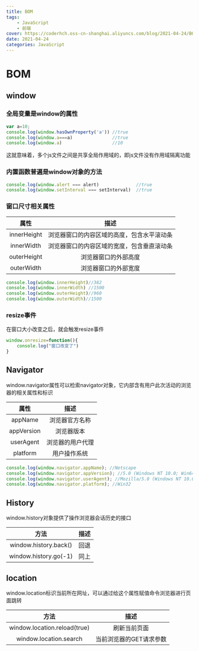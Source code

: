 ```yaml
---
title: BOM
tags: 
    - JavaScript
    - 前端
cover: https://coderhch.oss-cn-shanghai.aliyuncs.com/blog/2021-04-24/BOM/1.jpg
date: 2021-04-24
categories: JavaScript
---
```

# BOM

## window

### 全局变量是window的属性

```javascript
var a=10;
console.log(window.hasOwnProperty('a')) //true
console.log(window.a===a)               //true
console.log(window.a)                   //10
```

这就意味着，多个js文件之间是共享全局作用域的，即js文件没有作用域隔离功能

### 内置函数普遍是window对象的方法

```javascript
console.log(window.alert === alert)              //true
console.log(window.setInterval === setInterval)  //true
```

### 窗口尺寸相关属性

|    属性     |                    描述                    |
| :---------: | :----------------------------------------: |
| innerHeight | 浏览器窗口的内容区域的高度，包含水平滚动条 |
| innerWidth  | 浏览器窗口的内容区域的宽度，包含垂直滚动条 |
| outerHeight |            浏览器窗口的外部高度            |
| outerWidth  |            浏览器窗口的外部宽度            |

```javascript
console.log(window.innerHeight)//382
console.log(window.innerWidth) //1500
console.log(window.outerHeight)//960
console.log(window.outerWidth)//1500
```

### resize事件

在窗口大小改变之后，就会触发resize事件

```javascript
window.onresize=function(){
	console.log("窗口改变了")
}
```

## Navigator

window.navigator属性可以检索navigator对象，它内部含有用户此次活动的浏览器的相关属性和标识

|    属性    |       描述       |
| :--------: | :--------------: |
|  appName   |  浏览器官方名称  |
| appVersion |    浏览器版本    |
| userAgent  | 浏览器的用户代理 |
|  platform  |   用户操作系统   |

```javascript
console.log(window.navigator.appName); //Netscape
console.log(window.navigator.appVersion); //5.0 (Windows NT 10.0; Win64; x64) AppleWebKit/537.36 (KHTML, like Gecko) Chrome/90.0.4430.72 Safari/537.36
console.log(window.navigator.userAgent); //Mozilla/5.0 (Windows NT 10.0; Win64; x64) AppleWebKit/537.36 (KHTML, like Gecko) Chrome/90.0.4430.72 Safari/537.36
console.log(window.navigator.platform); //Win32
```



## History

window.history对象提供了操作浏览器会话历史的接口

|         方法          | 描述 |
| :-------------------: | :--: |
| window.history.back() | 回退 |
| window.history.go(-1) | 同上 |

## location

window.location标识当前所在网址，可以通过给这个属性赋值命令浏览器进行页面跳转

|             方法             |          描述           |
| :--------------------------: | :---------------------: |
| window.location.reload(true) |      刷新当前页面       |
|    window.location.search    | 当前浏览器的GET请求参数 |

